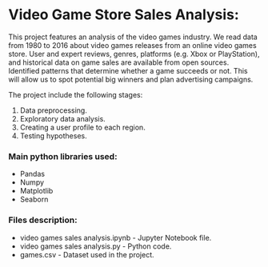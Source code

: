 # Video Game Store Sales Analysis:
This project features an analysis of the video games industry. We read data from 1980 to 2016 about video games releases from an online video games store. 
User and expert reviews, genres, platforms (e.g. Xbox or PlayStation), and historical data on game sales are available from open sources.
Identified patterns that determine whether a game succeeds or not. This will allow us to spot potential big winners and plan advertising campaigns.

The project include the following stages:
1. Data preprocessing.
2. Exploratory data analysis.
3. Creating a user profile to each region.
4. Testing hypotheses.

### Main python libraries used:
- Pandas
- Numpy
- Matplotlib
- Seaborn

### Files description:
- video games sales analysis.ipynb - Jupyter Notebook file.
- video games sales analysis.py - Python code.
- games.csv - Dataset used in the project.
